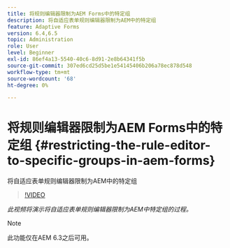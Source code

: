 ```yaml
---
title: 将规则编辑器限制为AEM Forms中的特定组
description: 将自适应表单规则编辑器限制为AEM中的特定组
feature: Adaptive Forms
version: 6.4,6.5
topic: Administration
role: User
level: Beginner
exl-id: 86ef4a13-5540-40c6-8d91-2e8b64341f5b
source-git-commit: 307ed6cd25d5be1e54145406b206a78ec878d548
workflow-type: tm+mt
source-wordcount: '68'
ht-degree: 0%

---
```


# 将规则编辑器限制为AEM Forms中的特定组 {#restricting-the-rule-editor-to-specific-groups-in-aem-forms}

将自适应表单规则编辑器限制为AEM中的特定组

>[!VIDEO](https://video.tv.adobe.com/v/19470?quality=9&learn=on)

*此视频将演示将自适应表单规则编辑器限制为AEM中特定组的过程。*

>[!NOTE]
>
>此功能仅在AEM 6.3之后可用。
